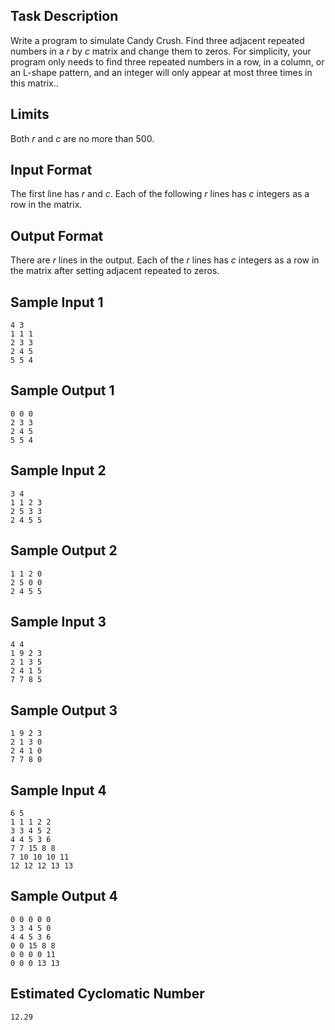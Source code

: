 ## Task Description ##

Write a program to simulate Candy Crush.
Find three adjacent repeated numbers in a $r$ by $c$ matrix and change them to zeros.
For simplicity, your program only needs to find three repeated numbers in a row, in a column, or an L-shape pattern, and an integer will only appear at most three times in this matrix..

<!--- Editor : 張佑任 -->

## Limits ##

Both $r$ and $c$ are no more than $500$.

## Input Format ##

The first line has $r$ and $c$. 
Each of the following $r$ lines has $c$ integers as a row in the matrix.

## Output Format ##

There are $r$ lines in the output.
Each of the $r$ lines has $c$ integers as a row in the matrix after setting adjacent repeated to zeros.

## Sample Input 1 ##
```
4 3
1 1 1 
2 3 3
2 4 5
5 5 4
```

## Sample Output 1 ##
```
0 0 0 
2 3 3 
2 4 5 
5 5 4 
```

## Sample Input 2 ##
```
3 4
1 1 2 3
2 5 3 3
2 4 5 5
```

## Sample Output 2 ##
```
1 1 2 0 
2 5 0 0 
2 4 5 5 
```

## Sample Input 3 ##
```
4 4 
1 9 2 3
2 1 3 5
2 4 1 5
7 7 8 5
```

## Sample Output 3 ##
```
1 9 2 3 
2 1 3 0 
2 4 1 0 
7 7 8 0 
```

## Sample Input 4 ##
```
6 5
1 1 1 2 2 
3 3 4 5 2
4 4 5 3 6 
7 7 15 8 8 
7 10 10 10 11 
12 12 12 13 13
```

## Sample Output 4 ##
```
0 0 0 0 0 
3 3 4 5 0 
4 4 5 3 6 
0 0 15 8 8 
0 0 0 0 11 
0 0 0 13 13 
```

## Estimated Cyclomatic Number ##
```
12.29
```
